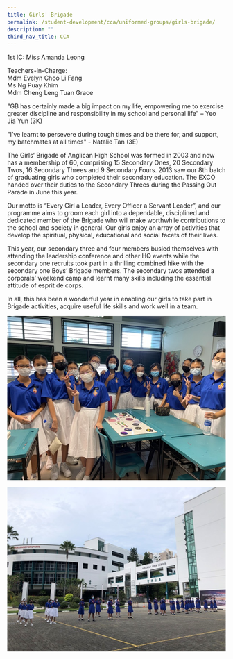 ```yaml
---
title: Girls' Brigade
permalink: /student-development/cca/uniformed-groups/girls-brigade/
description: ""
third_nav_title: CCA
---
```

1st IC: Miss Amanda Leong

Teachers-in-Charge:<br>
Mdm Evelyn Choo Li Fang<br>
Ms Ng Puay Khim<br>
Mdm Cheng Leng Tuan Grace

"GB has certainly made a big impact on my life, empowering me to exercise greater discipline and responsibility in my school and personal life" – Yeo Jia Yun (3K)

"I’ve learnt to persevere during tough times and be there for, and support, my batchmates at all times" - Natalie Tan (3E)

The Girls’ Brigade of Anglican High School was formed in 2003 and now has a membership of 60, comprising 15 Secondary Ones, 20 Secondary Twos, 16 Secondary Threes and 9 Secondary Fours. 2013 saw our 8th batch of graduating girls who completed their secondary education. The EXCO handed over their duties to the Secondary Threes during the Passing Out Parade in June this year.

Our motto is “Every Girl a Leader, Every Officer a Servant Leader”, and our programme aims to groom each girl into a dependable, disciplined and dedicated member of the Brigade who will make worthwhile contributions to the school and society in general. Our girls enjoy an array of activities that develop the spiritual, physical, educational and social facets of their lives.

This year, our secondary three and four members busied themselves with attending the leadership conference and other HQ events while the secondary one recruits took part in a thrilling combined hike with the secondary one Boys’ Brigade members. The secondary twos attended a corporals’ weekend camp and learnt many skills including the essential attitude of esprit de corps.

In all, this has been a wonderful year in enabling our girls to take part in Brigade activities, acquire useful life skills and work well in a team.

![](/images/Student%20Development/CCA/Girls%20Brigade/2022_Girl_Brigade_01.jpg)

![](/images/Student%20Development/CCA/Girls%20Brigade/2022_Girl_Brigade_02.jpeg)

